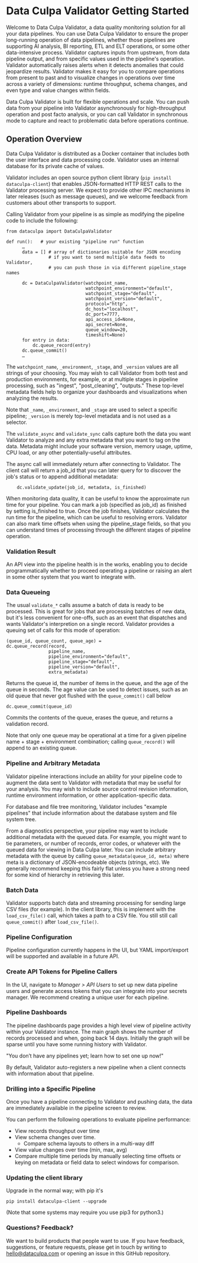 # Data Culpa Validator Getting Started

Welcome to Data Culpa Validator, a data quality monitoring solution for all your data pipelines. You can use Data Culpa Validator to ensure the proper long-running operation of data pipelines, whether those pipelines are supporting AI analysis, BI reporting, ETL and ELT operations, or some other data-intensive process. Validator captures inputs from upstream, from data pipeline output, and from specific values used in the pipeline's operation. Validator automatically raises alerts when it detects anomalies that could jeopardize results. Validator makes it easy for you to compare operations from present to past and to visualize changes in operations over time across a variety of dimensions: runtime throughput, schema changes, and even type and value changes within fields.
 
Data Culpa Validator is built for flexible operations and scale. You can push data from your pipeline into Validator asynchronously for high-throughput operation and post facto analysis, or you can call Validator in synchronous mode to capture and react to problematic data before operations continue.


## Operation Overview 
 
Data Culpa Validator is distributed as a Docker container that includes both the user interface and data processing code. Validator uses an internal database for its private cache of values.
 
Validator includes an open source python client library (`pip install dataculpa-client`) that enables JSON-formatted HTTP REST calls to the Validator processing server. We expect to provide other IPC mechanisms in later releases (such as message queues), and we welcome feedback from customers about other transports to support.
 
Calling Validator from your pipeline is as simple as modifying the pipeline code to include the following:
 
    from dataculpa import DataCulpaValidator
    
    def run():   # your existing "pipeline run" function
          …
          data = [] # array of dictionaries suitable for JSON encoding
                    # if you want to send multiple data feeds to Validator,
                    # you can push those in via different pipeline_stage names
 
          dc = DataCulpaValidator(watchpoint_name, 
                                  watchpoint_environment="default",
                                  watchpoint_stage="default",
                                  watchpoint_version="default",
                                  protocol="http", 
                                  dc_host="localhost", 
                                  dc_port=7777, 
                                  api_access_id=None, 
                                  api_secret=None,
                                  queue_window=20,
                                  timeshift=None)
          for entry in data:
              dc.queue_record(entry)
          dc.queue_commit()
          …

The `watchpoint_name`, `_environment`, `_stage`, and `_version` values are all strings of your choosing. You may wish to call Validator from both test and production environments, for example, or at multiple stages in pipeline processing, such as "ingest", "post_cleaning", "outputs." These top-level metadata fields help to organize your dashboards and visualizations when analyzing the results. 

Note that `_name`, `_environment`, and `_stage` are used to select a specific pipeline; `_version` is merely top-level metadata and is not used as a selector.
 
The `validate_async` and `validate_sync` calls capture both the data you want Validator to analyze and any extra metadata that you want to tag on the data. Metadata might include your software version, memory usage, uptime, CPU load, or any other potentially-useful attributes.
 
The async call will immediately return after connecting to Validator. The client call will return a job_id that you can later query for to discover the job's status or to append additional metadata:
 
        dc.validate_update(job_id, metadata, is_finished)
 
When monitoring data quality, it can be useful to know the approximate run time for your pipeline. You can mark a job (specified as job_id) as finished by setting is_finished to true. Once the job finishes, Validator calculates the run time for the pipeline, which can be useful to resolving errors. Validator can also mark time offsets when using the pipeline_stage fields, so that you can understand times of processing through the different stages of pipeline operation.

### Validation Result

An API view into the pipeline health is in the works, enabling you to decide programmatically whether to proceed operating a pipeline or raising an alert in some other system that you want to integrate with.

### Data Queueing

The usual `validate_*` calls assume a batch of data is ready to be processed. This is great for jobs that are processing batches of new data, but it's less convenient for one-offs, such as an event that dispatches and wants Validator's interpretion on a single record. Validator provides a queuing set of calls for this mode of operation:

    (queue_id, queue_count, queue_age) = 
    dc.queue_record(record,
                    pipeline_name, 
                    pipeline_environment="default", 
                    pipeline_stage="default", 
                    pipeline_version="default",
                    extra_metadata)
    
Returns the queue id, the number of items in the queue, and the age of the queue in seconds. The age value can be used to detect issues, such as an old queue that never got flushed with the `queue_commit()` call below
     		    
    dc.queue_commit(queue_id) 
    
Commits the contents of the queue, erases the queue, and returns a validation record.

Note that only one queue may be operational at a time for a given pipeline name + stage + environment combination; calling `queue_record()` will append to an existing queue.

### Pipeline and Arbitrary Metadata

Validator pipeline interactions include an ability for your pipeline code to augment the data sent to Validator with metadata that may be useful for your analysis. You may wish to include source control revision information, runtime environment information, or other application-specific data.

For database and file tree monitoring, Validator includes "example pipelines" that include information about the database system and file system tree.

From a diagnostics perspective, your pipeline may want to include additional metadata with the queued data. For example, you might want to tie parameters, or number of records, error codes, or whatever with the queued data for viewing in Data Culpa later. You can include arbitrary metadata with the queue by calling `queue_metadata(queue_id, meta)` where meta is a dictionary of JSON-encodeable objects (strings, etc). We generally recommend keeping this fairly flat unless you have a strong need for some kind of hierarchy in retrieving this later.

### Batch Data

Validator supports batch data and streaming processing for sending large CSV files (for example).  In the client library, this is implement with the `load_csv_file()` call, which takes a path to a CSV file. You still still call `queue_commit()` after `load_csv_file()`.

### Pipeline Configuration

Pipeline configuration currently happens in the UI, but YAML import/export will be supported and available in a future API.

### Create API Tokens for Pipeline Callers

In the UI, navigate to _Manager > API Users_ to set up new data pipeline users and generate access tokens that you can integrate into your secrets manager. We recommend creating a unique user for each pipeline.

### Pipeline Dashboards

The pipeline dashboards page provides a high level view of pipeline activity within your Validator instance. The main graph shows the number of records processed and when, going back 14 days. Initially the graph will be sparse until you have some running history with Validator.

"You don’t have any pipelines yet; learn how to set one up now!"

By default, Validator auto-registers a new pipeline when a client connects with information about that pipeline. 

### Drilling into a Specific Pipeline

Once you have a pipeline connecting to Validator and pushing data, the data are immediately available in the pipeline screen to review.

You can perform the following operations to evaluate pipeline performance:
* View records throughput over time
* View schema changes over time.
  * Compare schema layouts to others in a multi-way diff
* View value changes over time (min, max, avg)
* Compare multiple time periods by manually selecting time offsets or keying on metadata or field data to select windows for comparison.

### Updating the client library

Upgrade in the normal way; with pip it's

    pip install dataculpa-client --upgrade

(Note that some systems may require you use pip3 for python3.)

### Questions? Feedback?

We want to build products that people want to use. If you have feedback, suggestions, or feature requests, please get in touch by writing to hello@dataculpa.com or opening an issue in this GitHub repository.
